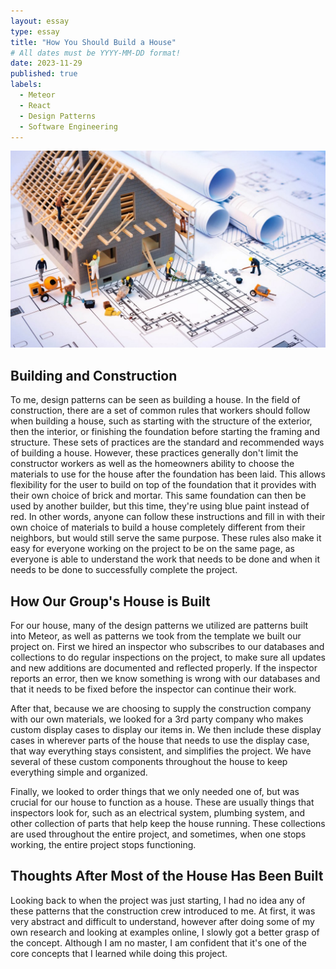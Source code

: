 ```yaml
---
layout: essay
type: essay
title: "How You Should Build a House"
# All dates must be YYYY-MM-DD format!
date: 2023-11-29
published: true
labels:
  - Meteor
  - React
  - Design Patterns
  - Software Engineering
---
```


<img width="1024" class="rounded pe-4" src="../img/buildHouse.jpeg">

## Building and Construction

To me, design patterns can be seen as building a house. In the field of construction, there are a set of common rules that workers should follow when building a house, such as starting with the structure of the exterior, then the interior, or finishing the foundation before starting the framing and structure. These sets of practices are the standard and recommended ways of building a house. However, these practices generally don't limit the constructor workers as well as the homeowners ability to choose the materials to use for the house after the foundation has been laid. This allows flexibility for the user to  build on top of the foundation that it provides with their own choice of brick and mortar. This same foundation can then be used by another builder, but this time, they're using blue paint instead of red. In other words, anyone can follow these instructions and fill in with their own choice of materials to build a house completely different from their neighbors, but would still serve the same purpose. These rules also make it easy for everyone working on the project to be on the same page, as everyone is able to understand the work that needs to be done and when it needs to be done to successfully complete the project. 

## How Our Group's House is Built

For our house, many of the design patterns we utilized are patterns built into Meteor, as well as patterns we took from the template we built our project on. First we hired an inspector who subscribes to our databases and collections to do regular inspections on the project, to make sure all updates and new additions are documented and reflected properly. If the inspector reports an error, then we know something is wrong with our databases and that it needs to be fixed before the inspector can continue their work. 

After that, because we are choosing to supply the construction company with our own materials, we looked for a 3rd party company who makes custom display cases to display our items in. We then include these display cases in wherever parts of the house that needs to use the display case, that way everything stays consistent, and simplifies the project. We have several of these custom components throughout the house to keep everything simple and organized. 

Finally, we looked to order things that we only needed one of, but was crucial for our house to function as a house. These are usually things that inspectors look for, such as an electrical system, plumbing system, and other collection of parts that help keep the house running. These collections are used throughout the entire project, and sometimes, when one stops working, the entire project stops functioning. 

## Thoughts After Most of the House Has Been Built

Looking back to when the project was just starting, I had no idea any of these patterns that the construction crew introduced to me. At first, it was very abstract and difficult to understand, however after doing some of my own research and looking at examples online, I slowly got a better grasp of the concept. Although I am no master, I am confident that it's one of the core concepts that I learned while doing this project.